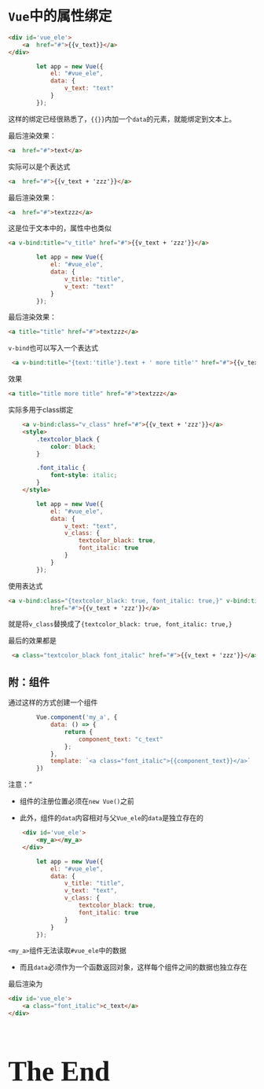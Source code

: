 # `Vue`中的属性绑定

```html
<div id='vue_ele'>
    <a  href="#">{{v_text}}</a>
</div>
```

```javascript
        let app = new Vue({
            el: "#vue_ele",
            data: {
                v_text: "text"
            }
        });
```

这样的绑定已经很熟悉了，`{{}}`内加一个`data`的元素，就能绑定到文本上。

最后渲染效果：

```html
<a  href="#">text</a>
```



实际可以是个表达式

```html
<a  href="#">{{v_text + 'zzz'}}</a>
```

最后渲染效果：

```html
<a  href="#">textzzz</a>
```

这是位于文本中的，属性中也类似

```html
<a v-bind:title="v_title" href="#">{{v_text + 'zzz'}}</a>
```

```javascript
        let app = new Vue({
            el: "#vue_ele",
            data: {
                v_title: "title",
                v_text: "text"
            }
        });
```

最后渲染效果：

```html
<a title="title" href="#">textzzz</a>
```

`v-bind`也可以写入一个表达式

```html
 <a v-bind:title="{text:'title'}.text + ' more title'" href="#">{{v_text + 'zzz'}}</a>
```

效果

```html
<a title="title more title" href="#">textzzz</a>
```



实际多用于class绑定

```html
 	<a v-bind:class="v_class" href="#">{{v_text + 'zzz'}}</a>
    <style>
        .textcolor_black {
            color: black;
        }

        .font_italic {
            font-style: italic;
        }
    </style>
```

```javascript
        let app = new Vue({
            el: "#vue_ele",
            data: {
                v_text: "text",
                v_class: {
                    textcolor_black: true,
                    font_italic: true
                }
            }
        });
```

使用表达式

```html
<a v-bind:class="{textcolor_black: true, font_italic: true,}" v-bind:title="{text:v_title}.text"
            href="#">{{v_text + 'zzz'}}</a>
```

就是将`v_class`替换成了`{textcolor_black: true, font_italic: true,}`

最后的效果都是

```html
 <a class="textcolor_black font_italic" href="#">{{v_text + 'zzz'}}</a>
```

## 附：组件

通过这样的方式创建一个组件

```javascript
        Vue.component('my_a', {
            data: () => {
                return {
                    component_text: "c_text"
                };
            },
            template: `<a class="font_italic">{{component_text}}</a>`
        })
```

注意：“

- 组件的注册位置必须在`new Vue()`之前

- 此外，组件的`data`内容相对与父`Vue_ele`的`data`是独立存在的

```html
    <div id='vue_ele'>
        <my_a></my_a>
    </div>
```

```javascript
        let app = new Vue({
            el: "#vue_ele",
            data: {
                v_title: "title",
                v_text: "text",
                v_class: {
                    textcolor_black: true,
                    font_italic: true
                }
            }
        });
```

`<my_a>`组件无法读取`#vue_ele`中的数据

- 而且`data`必须作为一个函数返回对象，这样每个组件之间的数据也独立存在

最后渲染为

```html
<div id='vue_ele'>
    <a class="font_italic">c_text</a>
</div>
```
<h1 title="完蛋喽" style="font-family: 'Kunstler Script','Palace Script MT','Brush Script MT';font-size: 4em;font-weight: bolder;">The End</h1>

